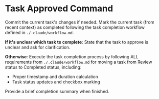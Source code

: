 # Task Approved Command

Commit the current task's changes if needed. Mark the current task (from recent context) as completed following the task completion workflow defined in `./.claude/workflow.md`.

**If it's unclear which task to complete**: State that the task to approve is unclear and ask for clarification.

**Otherwise**: Execute the task completion process by following ALL requirements from `./.claude/workflow.md` for moving a task from Review status to Completed status, including:

- Proper timestamp and duration calculation  
- Task status updates and checkbox marking

Provide a brief completion summary when finished.